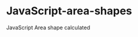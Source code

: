 # JavaScript-area-shapes
JavaScript Area shape calculated
<body>
		<p id="demo"></p>
	<script>
		var base= parseFloat(prompt("Enter base :"));
		var height= parseFloat(prompt("Enter height :"));

		var area= base*height;
		document.write("Area ="+area);
   /* <script>
		var base= parseFloat(prompt("Enter base :"));
		var height= parseFloat(prompt("Enter height :"));

		var area= (base*height)2;
		document.write("Area ="+area);*/
            
            
	</script>
	</body>
